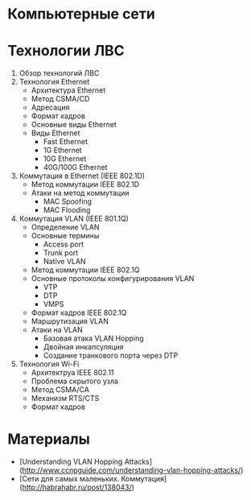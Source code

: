 # Компьютерные сети
# Технологии ЛВС

1. Обзор технологий ЛВС
1. Технология Ethernet
    * Архитектура Ethernet
    * Метод CSMA/CD
    * Адресация 
    * Формат кадров
    * Основные виды Ethernet
    * Виды Ethernet 
      * Fast Ethernet
      * 1G Ethernet
      * 10G Ethernet
      * 40G/100G Ethernet
1. Коммутация в Ethernet (IEEE 802.1D)
   * Метод коммутации IEEE 802.1D
   * Атаки на метод коммутации
      * MAC Spoofing
      * MAC Flooding
1. Коммутация VLAN (IEEE 801.1Q)
   * Определение VLAN
   * Основные термины
      * Access port
      * Trunk port
      * Native VLAN
   * Метод коммутации IEEE 802.1Q
   * Основные протоколы конфигурирования VLAN
      * VTP
      * DTP
      * VMPS
   * Формат кадров IEEE 802.1Q
   * Маршрутизация VLAN
   * Атаки на VLAN
      * Базовая атака VLAN Hopping
      * Двойная инкапсуляция
      * Создание транкового порта через DTP
1. Технология Wi-Fi
    * Архитектруа IEEE 802.11
    * Проблема скрытого узла
    * Метод CSMA/CA
    * Механизм RTS/CTS 
    * Формат кадров
  
# Материалы

* [Understanding VLAN Hopping Attacks] (http://www.ccnpguide.com/understanding-vlan-hopping-attacks/)
* [Сети для самых маленьких. Коммутация] (http://habrahabr.ru/post/138043/)
